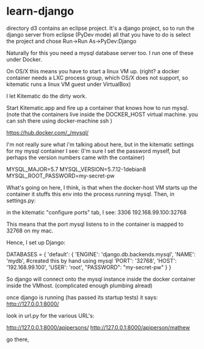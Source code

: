 # learn-django

directory d3 contains an eclipse project.
It's a django project, so to run the django server from eclipse (PyDev mode) all that you have to do is select the project and chose Run->Run As->PyDev:Django

Naturally for this you need a mysql database server too.
I run one of these under Docker.

On OS/X this means you have to start a linux VM up.  (right? a docker container needs a LXC process group, which OS/X does not support, so kitematic runs a linux VM guest under VirtualBox)

I let Kitematic do the dirty work.

Start Kitematic.app and fire up a container that knows how to run mysql.
(note that the containers live inside the DOCKER_HOST virtual machine. you can ssh there using docker-machine ssh )

https://hub.docker.com/_/mysql/

I'm not really sure what i'm talking about here, but in the kitematic settings for my mysql container I see:
(I'm sure I set the password myself, but perhaps the version numbers came with the container)

MYSQL_MAJOR=5.7
MYSQL_VERSION=5.7.12-1debian8
MYSQL_ROOT_PASSWORD=my-secret-pw


What's going on here, I think, is that when the docker-host VM starts up the container it stuffs this env into the process running mysql. Then, in settings.py:

in the kitematic "configure ports" tab, I see:
3306 192.168.99.100:32768

This means that the port mysql listens to in the container is mapped to 32768 on my mac.

Hence, I set up Django:

DATABASES = {
    'default': {
        'ENGINE': 'django.db.backends.mysql',
        'NAME': 'mydb', #created this by hand using mysql
        'PORT': '32768',
        'HOST': '192.168.99.100',
        'USER': 'root',
        "PASSWORD": "my-secret-pw"
    }
}

So django will connect onto the mysql instance inside the docker container inside the VMhost. 
(complicated enough plumbing alread)

once django is running (has passed its startup tests) it says:
http://127.0.0.1:8000/

look in url.py for the various URL's:

http://127.0.0.1:8000/apipersons/
http://127.0.0.1:8000/apiperson/mathew



go there, 




